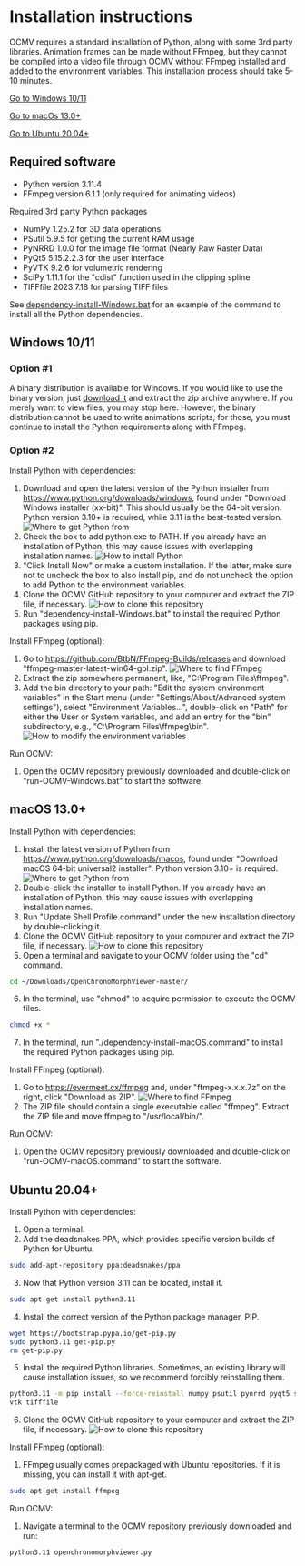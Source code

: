 # Installation instructions
OCMV requires a standard installation of Python, along with some 3rd party libraries. Animation frames can be made without FFmpeg, but they cannot be compiled into a video file through OCMV without FFmpeg installed and added to the environment variables.
This installation process should take 5-10 minutes.

[Go to Windows 10/11](#windows-1011)

[Go to macOs 13.0+](#macos-130)

[Go to Ubuntu 20.04+](#ubuntu-2004)

## Required software
- Python version 3.11.4
- FFmpeg version 6.1.1 (only required for animating videos)

Required 3rd party Python packages
- NumPy 1.25.2 for 3D data operations
- PSutil 5.9.5 for getting the current RAM usage
- PyNRRD 1.0.0 for the image file format (Nearly Raw Raster Data)
- PyQt5 5.15.2.2.3 for the user interface
- PyVTK 9.2.6 for volumetric rendering
- SciPy 1.11.1 for the "cdist" function used in the clipping spline
- TIFFfile 2023.7.18 for parsing TIFF files

See [dependency-install-Windows.bat](/dependency-install-Windows.bat) for 
an example of the command to install all the Python dependencies.

## Windows 10/11

### Option #1
A binary distribution is available for Windows. If you would like to use the binary version, just [download it](https://github.com/ShangWangLab/OpenChronoMorphViewer/releases/tag/Public)
and extract the zip archive anywhere. If you merely want to view files, you may stop here. However, the binary distribution cannot be used to write animations scripts; for those, you must continue to install the Python requirements along with FFmpeg.

### Option #2
Install Python with dependencies:
1. Download and open the latest version of the Python installer from https://www.python.org/downloads/windows, found under "Download Windows installer (xx-bit)". This should usually be the 64-bit version. Python version 3.10+ is required, while 3.11 is the best-tested version.
![Where to get Python from](Windows_Python_download.png)
2. Check the box to add python.exe to PATH. If you already have an installation of Python, this may cause issues with overlapping installation names.
![How to install Python](Windows_Python_installer.png)
3. "Click Install Now" or make a custom installation. If the latter, make sure not to uncheck the box to also install pip, and do not uncheck the option to add Python to the environment variables.
4. Clone the OCMV GitHub repository to your computer and extract the ZIP file, if necessary.
![How to clone this repository](GitHub_clone_repository.png)
5. Run "dependency-install-Windows.bat" to install the required Python packages using pip.

Install FFmpeg (optional):
1. Go to https://github.com/BtbN/FFmpeg-Builds/releases and download "ffmpeg-master-latest-win64-gpl.zip".
![Where to find FFmpeg](Windows_ffmpeg_download.png)
2. Extract the zip somewhere permanent, like, "C:\Program Files\ffmpeg\".
3. Add the bin directory to your path: "Edit the system environment variables" in the Start menu (under "Settings/About/Advanced system settings"), select "Environment Variables…", double-click on "Path" for either the User or System variables, and add an entry for the "bin" subdirectory, e.g., "C:\Program Files\ffmpeg\bin".
![How to modify the environment variables](Windows_environment_variables.png)

Run OCMV:
1. Open the OCMV repository previously downloaded and double-click on "run-OCMV-Windows.bat" to start the software.

## macOS 13.0+
Install Python with dependencies:
1. Install the latest version of Python from https://www.python.org/downloads/macos, found under "Download macOS 64-bit universal2 installer". Python version 3.10+ is required.
![Where to get Python from](macOS_Python_download.png)
2. Double-click the installer to install Python. If you already have an installation of Python, this may cause issues with overlapping installation names.
3. Run "Update Shell Profile.command" under the new installation directory by double-clicking it.
4. Clone the OCMV GitHub repository to your computer and extract the ZIP file, if necessary.
![How to clone this repository](GitHub_clone_repository.png)
5. Open a terminal and navigate to your OCMV folder using the "cd" command.
```bash
cd ~/Downloads/OpenChronoMorphViewer-master/
```
6. In the terminal, use "chmod" to acquire permission to execute the OCMV files.
```bash
chmod +x *
```
7. In the terminal, run "./dependency-install-macOS.command" to install the required Python packages using pip.

Install FFmpeg (optional):
1. Go to https://evermeet.cx/ffmpeg and, under "ffmpeg-x.x.x.7z" on the right, click "Download as ZIP".
![Where to find FFmpeg](macOS_ffmpeg_download.png)
2. The ZIP file should contain a single executable called "ffmpeg". Extract the ZIP file and move ffmpeg to "/usr/local/bin/".

Run OCMV:
1.	Open the OCMV repository previously downloaded and double-click on "run-OCMV-macOS.command" to start the software.

## Ubuntu 20.04+
Install Python with dependencies:
1. Open a terminal.
2. Add the deadsnakes PPA, which provides specific version builds of Python for Ubuntu.
```bash
sudo add-apt-repository ppa:deadsnakes/ppa
```
3. Now that Python version 3.11 can be located, install it.
```bash
sudo apt-get install python3.11
```
4. Install the correct version of the Python package manager, PIP.
```bash
wget https://bootstrap.pypa.io/get-pip.py
sudo python3.11 get-pip.py
rm get-pip.py
```
5. Install the required Python libraries. Sometimes, an existing library will cause installation issues, so we recommend forcibly reinstalling them.
```bash
python3.11 -m pip install --force-reinstall numpy psutil pynrrd pyqt5 scipy 
vtk tifffile
```
6. Clone the OCMV GitHub repository to your computer and extract the ZIP file, if necessary.
![How to clone this repository](GitHub_clone_repository.png)
 
Install FFmpeg (optional):
1. FFmpeg usually comes prepackaged with Ubuntu repositories. If it is missing, you can install it with apt-get.
```bash
sudo apt-get install ffmpeg
```

Run OCMV:
1. Navigate a terminal to the OCMV repository previously downloaded and run:
```bash
python3.11 openchronomorphviewer.py
```